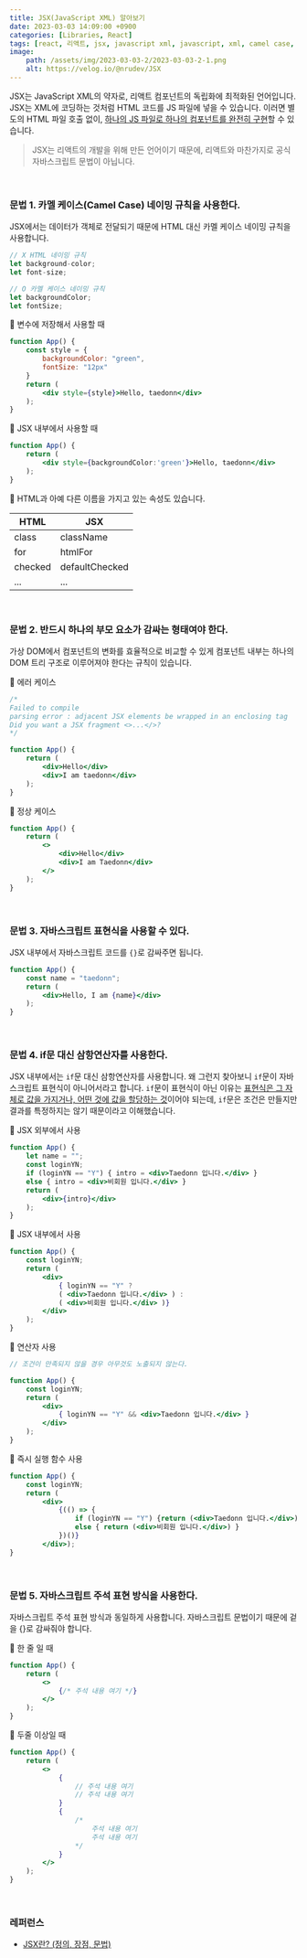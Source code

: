 ```yaml
---
title: JSX(JavaScript XML) 알아보기
date: 2023-03-03 14:09:00 +0900
categories: [Libraries, React]
tags: [react, 리액트, jsx, javascript xml, javascript, xml, camel case, virtual dom, 가상 dom, 삼항연산자, 주석]
image:
    path: /assets/img/2023-03-03-2/2023-03-03-2-1.png
    alt: https://velog.io/@nrudev/JSX
---
```


JSX는 JavaScript XML의 약자로, 리액트 컴포넌트의 독립화에 최적화된 언어입니다. JSX는 XML에 코딩하는 것처럼 HTML 코드를 JS 파일에 넣을 수 있습니다. 이러면 별도의 HTML 파일 호출 없이, <u>하나의 JS 파일로 하나의 컴포넌트를 완전히 구현</u>할 수 있습니다.

> JSX는 리액트의 개발을 위해 만든 언어이기 때문에, 리액트와 마찬가지로 공식 자바스크립트 문법이 아닙니다.

&nbsp;

### 문법 1. 카멜 케이스(Camel Case) 네이밍 규칙을 사용한다.

JSX에서는 데이터가 객체로 전달되기 때문에 HTML 대신 카멜 케이스 네이밍 규칙을 사용합니다.

```jsx
// X HTML 네이밍 규칙
let background-color;
let font-size;

// O 카멜 케이스 네이밍 규칙
let backgroundColor;
let fontSize;
```

📌 변수에 저장해서 사용할 때

```jsx
function App() {
    const style = {
        backgroundColor: "green",
        fontSize: "12px"
    }
    return (
        <div style={style}>Hello, taedonn</div>
    );
}
```

📌 JSX 내부에서 사용할 때

```jsx
function App() {
    return (
        <div style={backgroundColor:'green'}>Hello, taedonn</div>
    );
}
```

📌 HTML과 아예 다른 이름을 가지고 있는 속성도 있습니다.

| HTML    | JSX            |
| ------- | -------------- |
| class   | className      |
| for     | htmlFor        |
| checked | defaultChecked |
| ...     | ...            |

&nbsp;

### 문법 2. 반드시 하나의 부모 요소가 감싸는 형태여야 한다.

가상 DOM에서 컴포넌트의 변화를 효율적으로 비교할 수 있게 컴포넌트 내부는 하나의 DOM 트리 구조로 이루어져야 한다는 규칙이 있습니다.

📌 에러 케이스

```jsx
/* 
Failed to compile
parsing error : adjacent JSX elements be wrapped in an enclosing tag
Did you want a JSX fragment <>...</>? 
*/

function App() {
    return (
        <div>Hello</div>
        <div>I am taedonn</div>
    );
}
```

📌 정상 케이스

```jsx
function App() {
    return (
        <>
            <div>Hello</div>
            <div>I am Taedonn</div>
        </>
    );
}
```

&nbsp;

### 문법 3. 자바스크립트 표현식을 사용할 수 있다.

JSX 내부에서 자바스크립트 코드를 `{}`로 감싸주면 됩니다.

```jsx
function App() {
    const name = "taedonn";
    return (
        <div>Hello, I am {name}</div>
    );
}
```

&nbsp;

### 문법 4. if문 대신 삼항연산자를 사용한다.

JSX 내부에서는 `if`문 대신 삼항연산자를 사용합니다. 왜 그런지 찾아보니 `if`문이 자바스크립트 표현식이 아니어서라고 합니다. `if`문이 표현식이 아닌 이유는 <u>표현식은 그 자체로 값을 가지거나, 어떤 것에 값을 할당하는 것</u>이어야 되는데, `if`문은 조건은 만들지만 결과를 특정하지는 않기 때문이라고 이해했습니다.

📌 JSX 외부에서 사용

```jsx
function App() {
    let name = "";
    const loginYN;
    if (loginYN == "Y") { intro = <div>Taedonn 입니다.</div> }
    else { intro = <div>비회원 입니다.</div> }
    return (
        <div>{intro}</div>  
    );
}
```

📌 JSX 내부에서 사용

```jsx
function App() {
    const loginYN;
    return (
        <div>
            { loginYN == "Y" ? 
            ( <div>Taedonn 입니다.</div> ) : 
            ( <div>비회원 입니다.</div> )}
        </div>
    );
}
```

📌 연산자 사용

```jsx
// 조건이 만족되지 않을 경우 아무것도 노출되지 않는다.

function App() {
    const loginYN;
    return (
        <div>
            { loginYN == "Y" && <div>Taedonn 입니다.</div> }
        </div>
    );
}
```

📌 즉시 실행 함수 사용

```jsx
function App() {
    const loginYN;
    return (
        <div>
            {(() => {
                if (loginYN == "Y") {return (<div>Taedonn 입니다.</div>)}
                else { return (<div>비회원 입니다.</div>) }
            })()}
        </div>);
}
```

&nbsp;

### 문법 5. 자바스크립트 주석 표현 방식을 사용한다.

자바스크립트 주석 표현 방식과 동일하게 사용합니다. 자바스크립트 문법이기 때문에 겉을 {}로 감싸줘야 합니다.

📌 한 줄 일 때

```jsx
function App() {
    return (
        <>
            {/* 주석 내용 여기 */}
        </>
    );
}
```

📌 두줄 이상일 때

```jsx
function App() {
    return (
        <>
            {
                // 주석 내용 여기
                // 주석 내용 여기
            }
            {
                /* 
                    주석 내용 여기
                    주석 내용 여기 
                */
            }
        </>
    );
}
```

&nbsp;

### 레퍼런스

- <a href="https://goddaehee.tistory.com/296" target="_blank">JSX란? (정의, 장점, 문법)</a>